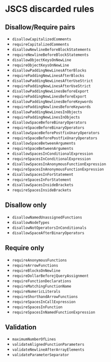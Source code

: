 # JSCS discarded rules

## Disallow/Require pairs
* `disallowCapitalizedComments`
* `requireCapitalizedComments`
* `disallowNewlineBeforeBlockStatements`
* `requireNewlineBeforeBlockStatements`
* `disallowObjectKeysOnNewLine`
* `requireObjectKeysOnNewLine`
* `disallowPaddingNewLinesAfterBlocks`
* `requirePaddingNewLinesAfterBlocks`
* `disallowPaddingNewLinesAfterUseStrict`
* `requirePaddingNewLinesAfterUseStrict`
* `disallowPaddingNewLinesBeforeExport`
* `requirePaddingNewLinesBeforeExport`
* `disallowPaddingNewlinesBeforeKeywords`
* `requirePaddingNewlinesBeforeKeywords`
* `disallowPaddingNewLinesInObjects`
* `requirePaddingNewLinesInObjects`
* `disallowSpaceBeforeBinaryOperators`
* `requireSpaceBeforeBinaryOperators`
* `disallowSpaceBeforePostfixUnaryOperators`
* `requireSpaceBeforePostfixUnaryOperators`
* `disallowSpaceBetweenArguments`
* `requireSpaceBetweenArguments`
* `disallowSpacesInConditionalExpression`
* `requireSpacesInConditionalExpression`
* `disallowSpacesInAnonymousFunctionExpression`
* `requireSpacesInAnonymousFunctionExpression`
* `disallowSpacesInForStatement`
* `requireSpacesInForStatement`
* `disallowSpacesInsideBrackets`
* `requireSpacesInsideBrackets`

## Disallow only
* `disallowNamedUnassignedFunctions`
* `disallowNodeTypes`
* `disallowNotOperatorsInConditionals`
* `disallowSpaceAfterBinaryOperators`

## Require only
* `requireAnonymousFunctions`
* `requireArrowFunctions`
* `requireBlocksOnNewline`
* `requireDollarBeforejQueryAssignment`
* `requireFunctionDeclarations`
* `requireMatchingFunctionName`
* `requireNumericLiterals`
* `requireShorthandArrowFunctions`
* `requireSpacesInCallExpression`
* `requireSpacesInFunction`
* `requireSpacesInNamedFunctionExpression`

## Validation
* `maximumNumberOfLines`
* `validateAlignedFunctionParameters`
* `validateNewlineAfterArrayElements`
* `validateParameterSeparator`

